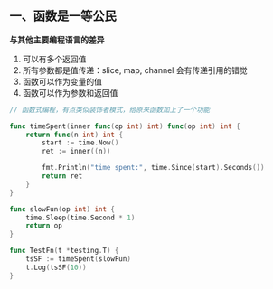 ## 一、函数是一等公民
**与其他主要编程语言的差异**
1. 可以有多个返回值
2. 所有参数都是值传递：slice, map, channel 会有传递引用的错觉
3. 函数可以作为变量的值
4. 函数可以作为参数和返回值
```go
// 函数式编程，有点类似装饰者模式，给原来函数加上了一个功能

func timeSpent(inner func(op int) int) func(op int) int {
	return func(n int) int {
		start := time.Now()
		ret := inner((n))

		fmt.Println("time spent:", time.Since(start).Seconds())
		return ret
	}
}

func slowFun(op int) int {
	time.Sleep(time.Second * 1)
	return op
}

func TestFn(t *testing.T) {
	tsSF := timeSpent(slowFun)
	t.Log(tsSF(10))
}
```
